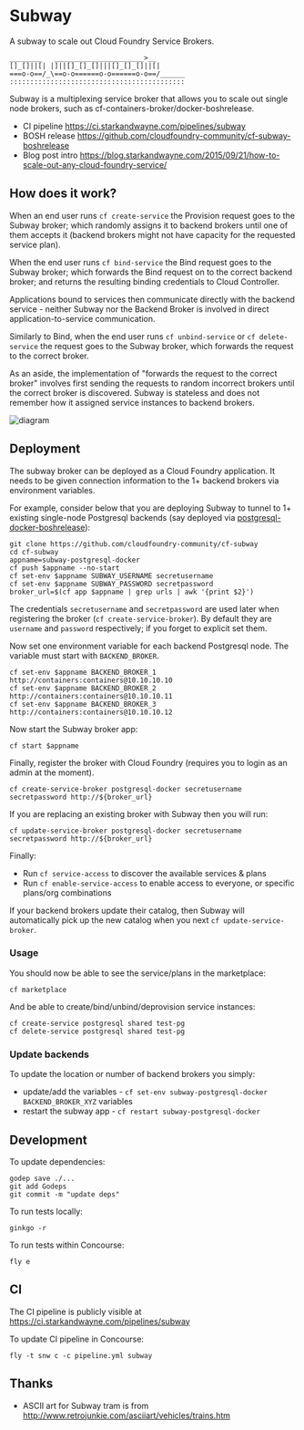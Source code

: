 Subway
======

A subway to scale out Cloud Foundry Service Brokers.

```
________   ______________________>__
[]_[]||[| |]||[]_[]_[]|||[]_[]_[]||[|
===o-o==/_\==o-o======o-o======o-o==/______
:::::::::::::::::::::::::::::::::::::::::::
```

Subway is a multiplexing service broker that allows you to scale out single node brokers, such as cf-containers-broker/docker-boshrelease.

-	CI pipeline https://ci.starkandwayne.com/pipelines/subway
-	BOSH release https://github.com/cloudfoundry-community/cf-subway-boshrelease
-	Blog post intro https://blog.starkandwayne.com/2015/09/21/how-to-scale-out-any-cloud-foundry-service/

How does it work?
-----------------

When an end user runs `cf create-service` the Provision request goes to the Subway broker; which randomly assigns it to backend brokers until one of them accepts it (backend brokers might not have capacity for the requested service plan).

When the end user runs `cf bind-service` the Bind request goes to the Subway broker; which forwards the Bind request on to the correct backend broker; and returns the resulting binding credentials to Cloud Controller.

Applications bound to services then communicate directly with the backend service - neither Subway nor the Backend Broker is involved in direct application-to-service communication.

Similarly to Bind, when the end user runs `cf unbind-service` or `cf delete-service` the request goes to the Subway broker, which forwards the request to the correct broker.

As an aside, the implementation of "forwards the request to the correct broker" involves first sending the requests to random incorrect brokers until the correct broker is discovered. Subway is stateless and does not remember how it assigned service instances to backend brokers.

![diagram](https://www.gliffy.com/go/publish/image/8949413/L.png)

Deployment
----------

The subway broker can be deployed as a Cloud Foundry application. It needs to be given connection information to the 1+ backend brokers via environment variables.

For example, consider below that you are deploying Subway to tunnel to 1+ existing single-node Postgresql backends (say deployed via [postgresql-docker-boshrelease](https://github.com/cloudfoundry-community/postgresql-docker-boshrelease)\):

```
git clone https://github.com/cloudfoundry-community/cf-subway
cd cf-subway
appname=subway-postgresql-docker
cf push $appname --no-start
cf set-env $appname SUBWAY_USERNAME secretusername
cf set-env $appname SUBWAY_PASSWORD secretpassword
broker_url=$(cf app $appname | grep urls | awk '{print $2}')
```

The credentials `secretusername` and `secretpassword` are used later when registering the broker (`cf create-service-broker`). By default they are `username` and `password` respectively; if you forget to explicit set them.

Now set one environment variable for each backend Postgresql node. The variable must start with `BACKEND_BROKER`.

```
cf set-env $appname BACKEND_BROKER_1 http://containers:containers@10.10.10.10
cf set-env $appname BACKEND_BROKER_2 http://containers:containers@10.10.10.11
cf set-env $appname BACKEND_BROKER_3 http://containers:containers@10.10.10.12
```

Now start the Subway broker app:

```
cf start $appname
```

Finally, register the broker with Cloud Foundry (requires you to login as an admin at the moment).

```
cf create-service-broker postgresql-docker secretusername secretpassword http://${broker_url}
```

If you are replacing an existing broker with Subway then you will run:

```
cf update-service-broker postgresql-docker secretusername secretpassword http://${broker_url}
```

Finally:

-	Run `cf service-access` to discover the available services & plans
-	Run `cf enable-service-access` to enable access to everyone, or specific plans/org combinations

If your backend brokers update their catalog, then Subway will automatically pick up the new catalog when you next `cf update-service-broker`.

### Usage

You should now be able to see the service/plans in the marketplace:

```
cf marketplace
```

And be able to create/bind/unbind/deprovision service instances:

```
cf create-service postgresql shared test-pg
cf delete-service postgresql shared test-pg
```

### Update backends

To update the location or number of backend brokers you simply:

-	update/add the variables - `cf set-env subway-postgresql-docker BACKEND_BROKER_XYZ` variables
-	restart the subway app - `cf restart subway-postgresql-docker`

Development
-----------

To update dependencies:

```
godep save ./...
git add Godeps
git commit -m "update deps"
```

To run tests locally:

```
ginkgo -r
```

To run tests within Concourse:

```
fly e
```

CI
--

The CI pipeline is publicly visible at https://ci.starkandwayne.com/pipelines/subway

To update CI pipeline in Concourse:

```
fly -t snw c -c pipeline.yml subway
```

Thanks
------

-	ASCII art for Subway tram is from http://www.retrojunkie.com/asciiart/vehicles/trains.htm
